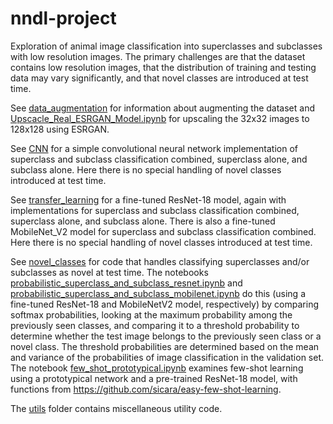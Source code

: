 # nndl-project

Exploration of animal image classification into superclasses and subclasses with low resolution images. The primary challenges are that the dataset contains low resolution images, that the distribution of training and testing data may vary significantly, and that novel classes are introduced at test time.  

See [data_augmentation](data_augmentation/) for information about augmenting the dataset and [Upscacle_Real_ESRGAN_Model.ipynb](Upscale/Upscacle_Real_ESRGAN_Model.ipynb) for upscaling the 32x32 images to 128x128 using ESRGAN.    

See [CNN](CNN/) for a simple convolutional neural network implementation of superclass and subclass classification combined, superclass alone, and subclass alone. Here there is no special handling of novel classes introduced at test time.    

See [transfer_learning](transfer_learning/) for a fine-tuned ResNet-18 model, again with implementations for superclass and subclass classification combined, superclass alone, and subclass alone. There is also a fine-tuned MobileNet_V2 model for superclass and subclass classification combined. Here there is no special handling of novel classes introduced at test time.    

See [novel_classes](novel_classes/) for code that handles classifying superclasses and/or subclasses as novel at test time.  The notebooks [probabilistic_superclass_and_subclass_resnet.ipynb](novel_classes/probabilistic_superclass_and_subclass_resnet.ipynb) and [probabilistic_superclass_and_subclass_mobilenet.ipynb](novel_classes/probabilistic_superclass_and_subclass_mobilenet.ipynb) do this (using a fine-tuned ResNet-18 and MobileNetV2 model, respectively) by comparing softmax probabilities, looking at the maximum probability among the previously seen classes, and comparing it to a threshold probability to determine whether the test image belongs to the previously seen class or a novel class. The threshold probabilities are determined based on the mean and variance of the probabilities of image classification in the validation set. The notebook [few_shot_prototypical.ipynb](novel_classes/few_shot_prototypical.ipynb) examines few-shot learning using a prototypical network and a pre-trained ResNet-18 model, with functions from https://github.com/sicara/easy-few-shot-learning.  

The [utils](utils/) folder contains miscellaneous utility code.  

